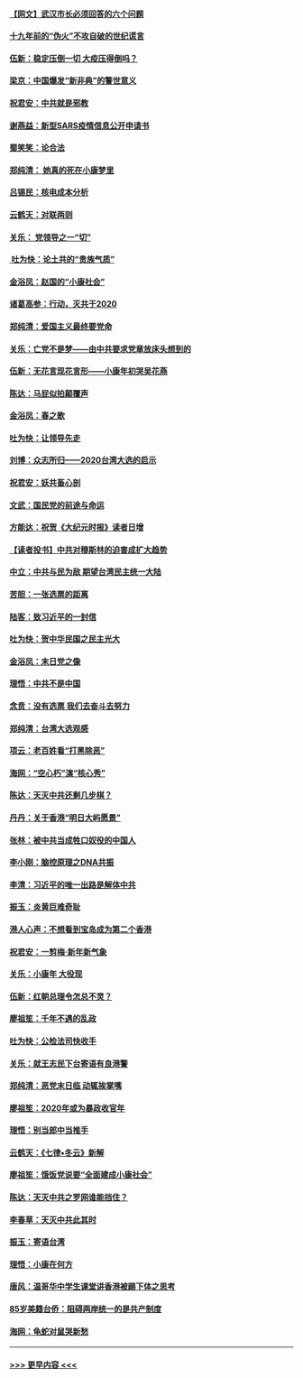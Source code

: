#### [【网文】武汉市长必须回答的六个问题](../pages/nsc993/n11813848.md?t=01230331) 
#### [十九年前的“伪火”不攻自破的世纪谎言](../pages/nsc993/n11813238.md?t=01230331) 
#### [伍新：稳定压倒一切 大疫压得倒吗？](../pages/nsc993/n11812634.md?t=01230331) 
#### [梁京：中国爆发“新非典”的警世意义](../pages/nsc993/n11812554.md?t=01230331) 
#### [祝君安：中共就是邪教](../pages/nsc993/n11812431.md?t=01230331) 
#### [谢燕益：新型SARS疫情信息公开申请书](../pages/nsc993/n11808840.md?t=01230331) 
#### [蜀笑笑：论合法](../pages/nsc993/n11808064.md?t=01230331) 
#### [郑纯清： 她真的死在小康梦里](../pages/nsc993/n11806623.md?t=01230331) 
#### [吕锡民：核电成本分析](../pages/nsc993/n11806284.md?t=01230331) 
#### [云鹤天：对联两则](../pages/nsc993/n11805957.md?t=01230331) 
#### [关乐： 党领导之一“切”](../pages/nsc993/n11804505.md?t=01230331) 
#### [ 吐为快：论土共的“贵族气质”](../pages/nsc993/n11804490.md?t=01230331) 
#### [金浴凤：赵国的“小康社会”](../pages/nsc993/n11804452.md?t=01230331) 
#### [诸葛高参：行动，灭共于2020](../pages/nsc993/n11804120.md?t=01230331) 
#### [郑纯清：爱国主义最终要党命](../pages/nsc993/n11802197.md?t=01230331) 
#### [关乐：亡党不是梦——由中共要求党章放床头想到的](../pages/nsc993/n11802156.md?t=01230331) 
#### [伍新：无花言现花言形——小康年初哭吴花燕](../pages/nsc993/n11800044.md?t=01230331) 
#### [陈达：马屁似拍颠覆声](../pages/nsc993/n11800010.md?t=01230331) 
#### [金浴凤：春之歌](../pages/nsc993/n11797687.md?t=01230331) 
#### [吐为快：让领导先走](../pages/nsc993/n11797512.md?t=01230331) 
#### [刘博：众志所归——2020台湾大选的启示](../pages/nsc993/n11796878.md?t=01230331) 
#### [祝君安：妖共畜心剖](../pages/nsc993/n11794273.md?t=01230331) 
#### [文武：国民党的前途与命运](../pages/nsc993/n11794198.md?t=01230331) 
#### [方能达：祝贺《大纪元时报》读者日增](../pages/nsc993/n11793807.md?t=01230331) 
#### [【读者投书】中共对穆斯林的迫害成扩大趋势](../pages/nsc993/n11791371.md?t=01230331) 
#### [中立：中共与民为敌 期望台湾民主统一大陆](../pages/nsc993/n11790392.md?t=01230331) 
#### [苦胆：一张选票的距离](../pages/nsc993/n11788914.md?t=01230331) 
#### [陆客：致习近平的一封信](../pages/nsc993/n11788867.md?t=01230331) 
#### [吐为快：贺中华民国之民主光大](../pages/nsc993/n11788618.md?t=01230331) 
#### [金浴凤：末日党之像](../pages/nsc993/n11787475.md?t=01230331) 
#### [理悟：中共不是中国](../pages/nsc993/n11787463.md?t=01230331) 
#### [念贲：没有选票  我们去奋斗去努力](../pages/nsc993/n11787398.md?t=01230331) 
#### [郑纯清：台湾大选观感](../pages/nsc993/n11786210.md?t=01230331) 
#### [项云：老百姓看“打黑除恶”](../pages/nsc993/n11785398.md?t=01230331) 
#### [海网：“空心朽”演“核心秀”](../pages/nsc993/n11783874.md?t=01230331) 
#### [陈达：天灭中共还剩几步棋？](../pages/nsc993/n11783719.md?t=01230331) 
#### [丹丹：关于香港“明日大屿愿景”](../pages/nsc993/n11783273.md?t=01230331) 
#### [张林：被中共当成牲口奴役的中国人](../pages/nsc993/n11782397.md?t=01230331) 
#### [李小刚：脑控原理之DNA共振](../pages/nsc993/n11780962.md?t=01230331) 
#### [李清：习近平的唯一出路是解体中共](../pages/nsc993/n11780866.md?t=01230331) 
#### [振玉：炎黄巨难奇耻](../pages/nsc993/n11779632.md?t=01230331) 
#### [港人心声：不想看到宝岛成为第二个香港](../pages/nsc993/n11778817.md?t=01230331) 
#### [祝君安：一剪梅‧新年新气象](../pages/nsc993/n11776340.md?t=01230331) 
#### [关乐：小康年 大役现](../pages/nsc993/n11774213.md?t=01230331) 
#### [伍新：红朝总理令怎总不灵？](../pages/nsc993/n11770813.md?t=01230331) 
#### [廖祖笙：千年不遇的乱政](../pages/nsc993/n11770373.md?t=01230331) 
#### [吐为快：公检法司快收手](../pages/nsc993/n11770359.md?t=01230331) 
#### [关乐：就王志民下台寄语有良港警](../pages/nsc993/n11769903.md?t=01230331) 
#### [郑纯清：恶党末日临 动辄挨掌嘴](../pages/nsc993/n11769356.md?t=01230331) 
#### [廖祖笙：2020年或为暴政收官年](../pages/nsc993/n11768216.md?t=01230331) 
#### [理悟：别当郎中当推手](../pages/nsc993/n11768243.md?t=01230331) 
#### [云鹤天：《七律▪冬云》新解](../pages/nsc993/n11768204.md?t=01230331) 
#### [廖祖笙：饿饭党说要“全面建成小康社会”](../pages/nsc993/n11767482.md?t=01230331) 
#### [陈达：天灭中共之罗网谁能挡住？](../pages/nsc993/n11767465.md?t=01230331) 
#### [李春草：天灭中共此其时](../pages/nsc993/n11767452.md?t=01230331) 
#### [振玉：寄语台湾](../pages/nsc993/n11767432.md?t=01230331) 
#### [理悟：小康在何方](../pages/nsc993/n11767394.md?t=01230331) 
#### [唐风：温哥华中学生课堂讲香港被踢下体之思考](../pages/nsc993/n11766848.md?t=01230331) 
#### [85岁美籍台侨：阻碍两岸统一的是共产制度](../pages/nsc993/n11765043.md?t=01230331) 
#### [海网：龟蛇对鼠哭新愁](../pages/nsc993/n11764895.md?t=01230331) 

----
#### [ >>> 更早内容 <<< ](../indexes/nsc993-earlier.md)
